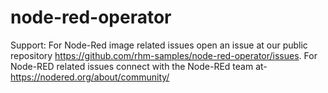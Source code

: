 # node-red-operator
Support: For Node-Red image related issues open an issue at our public repository https://github.com/rhm-samples/node-red-operator/issues.
         For Node-RED related issues connect with the Node-REd team at- https://nodered.org/about/community/
